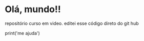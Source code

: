 # Olá, mundo!!
repositório curso em video.
editei esse código direto do git hub
 
print('me ajuda')
